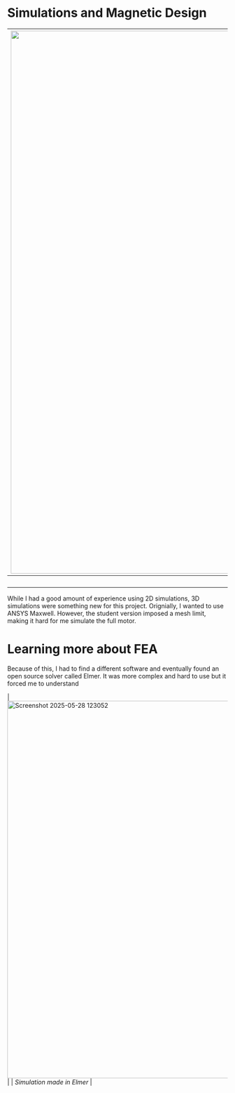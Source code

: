 # Simulations and Magnetic Design
|<img width="1613" height="1238" alt="sim3" src="https://github.com/user-attachments/assets/1ad5a047-61dc-413a-b529-c1c3289ea933" />|
|:--:| 
| *3D magetic simulation* |

While I had a good amount of experience using 2D simulations, 3D simulations were something new for this project. Orignially, I wanted to use ANSYS Maxwell. However, the student version imposed a mesh limit, making it hard for me simulate the full motor. 

# Learning more about FEA 
Because of this, I had to find a different software and eventually found an open source solver called Elmer. It was more complex and hard to use but it forced me to understand 

|<img width="1031" height="861" alt="Screenshot 2025-05-28 123052" src="https://github.com/user-attachments/assets/69edb2bb-1c57-416d-980c-96242bfc202c" />|
| *Simulation made in Elmer* |

